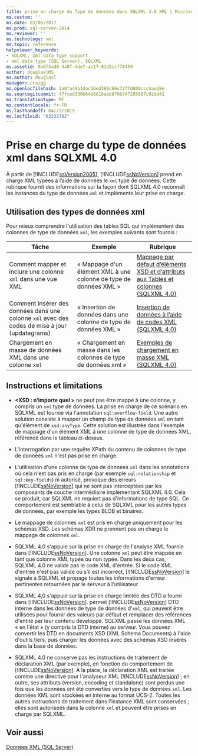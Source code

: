 ```yaml
---
title: prise en charge du Type de données dans SQLXML 4.0 XML | Microsoft Docs
ms.custom: ''
ms.date: 03/06/2017
ms.prod: sql-server-2014
ms.reviewer: ''
ms.technology: xml
ms.topic: reference
helpviewer_keywords:
- SQLXML, xml data type support
- xml data type [SQL Server], SQLXML
ms.assetid: 9a6f5ad8-4a8f-4de7-ac17-81d5ccf78459
author: douglaslMS
ms.author: douglasl
manager: craigg
ms.openlocfilehash: 1a0fa49a1dac16ed366c66c72f7d800ccc4aed8e
ms.sourcegitcommit: f7fced330b64d6616aeb8766747295807c92dd41
ms.translationtype: MT
ms.contentlocale: fr-FR
ms.lasthandoff: 04/23/2019
ms.locfileid: "63232702"
---
```

# <a name="xml-data-type-support-in-sqlxml-40"></a>Prise en charge du type de données xml dans SQLXML 4.0
  À partir de [!INCLUDE[ssVersion2005](../../includes/ssversion2005-md.md)], [!INCLUDE[ssNoVersion](../../includes/ssnoversion-md.md)] prend en charge XML typées à l’aide de données le `xml` type de données. Cette rubrique fournit des informations sur la façon dont SQLXML 4.0 reconnaît les instances du type de données `xml` et implémente leur prise en charge.  
  
## <a name="working-with-xml-data-types"></a>Utilisation des types de données xml  
 Pour mieux comprendre l'utilisation des tables SQL qui implémentent des colonnes de type de données `xml`, les exemples suivants sont fournis :  
  
|Tâche|Exemple|Rubrique|  
|----------|-------------|-----------|  
|Comment mapper et inclure une colonne `xml` dans une vue XML|« Mappage d'un élément XML à une colonne de type de données XML »|[Mappage par défaut d’éléments XSD et d’attributs aux Tables et colonnes &#40;SQLXML 4.0&#41;](../sqlxml-annotated-xsd-schemas-using/default-mapping-of-xsd-elements-and-attributes-to-tables-and-columns-sqlxml-4-0.md)|  
|Comment insérer des données dans une colonne `xml` avec des codes de mise à jour (updategrams)|« Insertion de données dans une colonne de type de données XML »|[Insertion de données à l’aide de codes XML &#40;SQLXML 4.0&#41;](../sqlxml-annotated-xsd-schemas-xpath-queries/updategrams/inserting-data-using-xml-updategrams-sqlxml-4-0.md)|  
|Chargement en masse de données XML dans une colonne `xml`|« Chargement en masse dans les colonnes de type de données xml »|[Exemples de chargement en masse XML &#40;SQLXML 4.0&#41;](../sqlxml-annotated-xsd-schemas-xpath-queries/bulk-load-xml/xml-bulk-load-examples-sqlxml-4-0.md)|  
  
## <a name="guidelines-and-limitations"></a>Instructions et limitations  
  
-   **\<XSD : n’importe quel >** ne peut pas être mappé à une colonne, y compris un `xml` type de données. La prise en charge de ce scénario en SQLXML est fournie via l'annotation `sql:overflow-field`. Une autre solution consiste à mapper un champ de type de données `xml` en tant qu'élément de `xsd:anyType`. Cette solution est illustrée dans l'exemple de mappage d'un élément XML à une colonne de type de données XML, référencé dans le tableau ci-dessus.  
  
-   L'interrogation par une requête XPath du contenu de colonnes de type de données `xml` n'est pas prise en charge.  
  
-   L'utilisation d'une colonne de type de données `xml` dans les annotations où cela n'est pas pris en charge (par exemple `sql:relationship` et `sql:key-fields`) ni autorisé, provoque des erreurs [!INCLUDE[ssNoVersion](../../includes/ssnoversion-md.md)] qui ne sont pas interceptées par les composants de couche intermédiaire implémentant SQLXML 4.0. Cela se produit, car SQLXML ne requiert pas d'informations de type SQL. Ce comportement est semblable à celui de SQLXML pour les autres types de données, par exemple les types BLOB et binaires.  
  
-   Le mappage de colonnes `xml` est pris en charge uniquement pour les schémas XSD. Les schémas XDR ne prennent pas en charge le mappage de colonnes `xml`.  
  
-   SQLXML 4.0 s'appuie sur la prise en charge de l'analyse XML fournie dans [!INCLUDE[ssNoVersion](../../includes/ssnoversion-md.md)]. Une colonne `xml` peut être mappée en tant que colonne XML typée ou non typée. Dans les deux cas, SQLXML 4.0 ne valide pas le code XML d'entrée.  Si le code XML d'entrée n'est pas valide ou s'il est incorrect, [!INCLUDE[ssNoVersion](../../includes/ssnoversion-md.md)] le signale à SQLXML et propage toutes les informations d'erreur pertinentes retournées par le serveur à l'utilisateur.  
  
-   SQLXML 4,0 s'appuie sur la prise en charge limitée des DTD a fourni dans [!INCLUDE[ssNoVersion](../../includes/ssnoversion-md.md)]. permet [!INCLUDE[ssNoVersion](../../includes/ssnoversion-md.md)] DTD interne dans les données de type de données d'`xml`, qui peuvent être utilisées pour fournir des valeurs par défaut et remplacer des références d'entité par leur contenu développé. SQLXML passe les données XML « en l'état » (y compris la DTD interne) au serveur. Vous pouvez convertir les DTD en documents XSD (XML Schema Documents) à l'aide d'outils tiers, puis charger les données avec des schémas XSD insérés dans la base de données.  
  
-   SQLXML 4.0 ne conserve pas les instructions de traitement de déclaration XML (par exemple), en fonction du comportement de [!INCLUDE[ssNoVersion](../../includes/ssnoversion-md.md)]. À la place, la déclaration XML est traitée comme une directive pour l'analyseur XML [!INCLUDE[ssNoVersion](../../includes/ssnoversion-md.md)] ; en outre, ses attributs (version, encoding et standalone) sont perdus une fois que les données ont été converties vers le type de données `xml`. Les données XML sont stockées en interne au format UCS-2. Toutes les autres instructions de traitement dans l'instance XML sont conservées ; elles sont autorisées dans la colonne `xml` et peuvent être prises en charge par SQLXML.  
  
## <a name="see-also"></a>Voir aussi  
 [Données XML &#40;SQL Server&#41;](../xml/xml-data-sql-server.md)  
  
  
